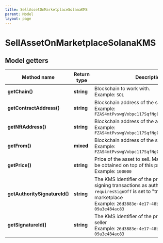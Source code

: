 ```yaml
---
title: SellAssetOnMarketplaceSolanaKMS
parent: Model
layout: page
---
```


# SellAssetOnMarketplaceSolanaKMS

## Model getters

Method name | Return type | Description | Notes
------------ | ------------- | ------------- | -------------
**getChain()** | **string** | Blockchain to work with. <br>Example: `SOL` |
**getContractAddress()** | **string** | Blockchain address of the smart contract <br>Example: `FZAS4mtPvswgVxbpc117SqfNgCDLTCtk5CoeAtt58FWU` |
**getNftAddress()** | **string** | Blockchain address of the asset to sell <br>Example: `FZAS4mtPvswgVxbpc117SqfNgCDLTCtk5CoeAtt58FWU` |
**getFrom()** | **mixed** | Blockchain address of the seller <br>Example: `FZAS4mtPvswgVxbpc117SqfNgCDLTCtk5CoeAtt58FWU` |
**getPrice()** | **string** | Price of the asset to sell. Marketplace fee will be obtained on top of this price. <br>Example: `100000` |
**getAuthoritySignatureId()** | **string** | The KMS identifier of the private key used for signing transactions as authority; required if <code>requiresSignOff</code> is set to "true" for the marketplace <br>Example: `26d3883e-4e17-48b3-a0ee-09a3e484ac83` | [optional]
**getSignatureId()** | **string** | The KMS identifier of the private key of the seller <br>Example: `26d3883e-4e17-48b3-a0ee-09a3e484ac83` |

